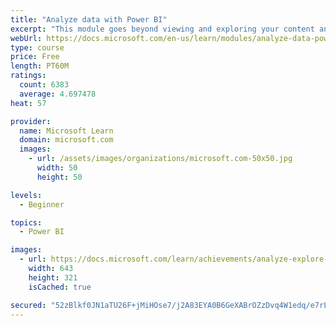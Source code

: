```yaml
---
title: "Analyze data with Power BI"
excerpt: "This module goes beyond viewing and exploring your content and explains how to interact with it by working with reports and dashboards to uncover and share new business insights."
webUrl: https://docs.microsoft.com/en-us/learn/modules/analyze-data-power-bi/
type: course
price: Free
length: PT60M
ratings:
  count: 6383
  average: 4.697478
heat: 57

provider:
  name: Microsoft Learn
  domain: microsoft.com
  images:
    - url: /assets/images/organizations/microsoft.com-50x50.jpg
      width: 50
      height: 50

levels:
  - Beginner

topics:
  - Power BI

images:
  - url: https://docs.microsoft.com/learn/achievements/analyze-explore-data-power-bi-social.png
    width: 643
    height: 321
    isCached: true

secured: "52zBlkf0JN1aTU26F+jMiHOse7/j2A83EYA0B6GeXABrOZzDvq4W1edq/e7rLPivBXrKeRlIDksYyrjMDFSQq7JPQoQp0UJOBWOSlkPHxygg5wj5aNln5dhyCj8zRMc0W7qOOcMq8/ciSAKmJeJLBu3iHVKH46OTxJahah2RP+9huXPEbz+lT+rSgQsJ+YozOsdysQ59S0RM9gEJI0m8u7oD4h6v4Fy73X77vAlXUSMH8eKVjVqIoJsEjNp8Sxp9BpmTWuwkI9pPYiibEloeXpWWY/n32GzgX2WNKfnIQEOVbNuPHtPvwpRkEzegsANx+kOm1WcTN5oFiSXpLkc8GJvliORZf5NkwSh8KOrgAvfd/NguSdcL64gphceItWzhqW8t8LzhAYZhv/mb3CN7AFZewPmLvsVJVp/QK4EHjX8=;QrfSkUFuCgUwFaxGUHtJvQ=="
---
```


